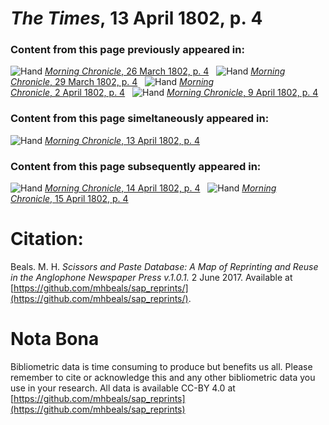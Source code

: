 # *The Times*, 13 April 1802, p. 4  
  
### Content from this page previously appeared in:  
![Hand](http://scissorsandpaste.net/wp-content/uploads/2017/06/smallhandpointer.png) [*Morning Chronicle*, 26 March 1802, p. 4](https://mhbeals.github.io/sap_html/Morning-Chronicle/Morning-Chronicle-26-March-1802-p-4)  
![Hand](http://scissorsandpaste.net/wp-content/uploads/2017/06/smallhandpointer.png) [*Morning Chronicle*, 29 March 1802, p. 4](https://mhbeals.github.io/sap_html/Morning-Chronicle/Morning-Chronicle-29-March-1802-p-4)  
![Hand](http://scissorsandpaste.net/wp-content/uploads/2017/06/smallhandpointer.png) [*Morning Chronicle*, 2 April 1802, p. 4](https://mhbeals.github.io/sap_html/Morning-Chronicle/Morning-Chronicle-2-April-1802-p-4)  
![Hand](http://scissorsandpaste.net/wp-content/uploads/2017/06/smallhandpointer.png) [*Morning Chronicle*, 9 April 1802, p. 4](https://mhbeals.github.io/sap_html/Morning-Chronicle/Morning-Chronicle-9-April-1802-p-4)  
  
### Content from this page simeltaneously appeared in:  
![Hand](http://scissorsandpaste.net/wp-content/uploads/2017/06/smallhandpointer.png) [*Morning Chronicle*, 13 April 1802, p. 4](https://mhbeals.github.io/sap_html/Morning-Chronicle/Morning-Chronicle-13-April-1802-p-4)  
  
### Content from this page subsequently appeared in:  
![Hand](http://scissorsandpaste.net/wp-content/uploads/2017/06/smallhandpointer.png) [*Morning Chronicle*, 14 April 1802, p. 4](https://mhbeals.github.io/sap_html/Morning-Chronicle/Morning-Chronicle-14-April-1802-p-4)  
![Hand](http://scissorsandpaste.net/wp-content/uploads/2017/06/smallhandpointer.png) [*Morning Chronicle*, 15 April 1802, p. 4](https://mhbeals.github.io/sap_html/Morning-Chronicle/Morning-Chronicle-15-April-1802-p-4)  


# Citation: 

Beals. M. H. *Scissors and Paste Database: A Map of Reprinting and Reuse in the Anglophone Newspaper Press v.1.0.1.* 2 June 2017. Available at [https://github.com/mhbeals/sap_reprints/](https://github.com/mhbeals/sap_reprints/). 

# Nota Bona

Bibliometric data is time consuming to produce but benefits us all. Please remember to cite or acknowledge this and any other bibliometric data you use in your research. All data is available CC-BY 4.0 at [https://github.com/mhbeals/sap_reprints](https://github.com/mhbeals/sap_reprints)